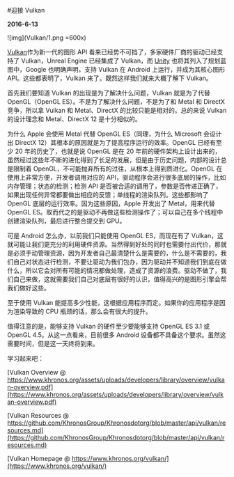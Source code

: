 #迎接 Vulkan

**2016-6-13**

![img](Vulkan/1.png =600x)

[Vulkan](https://www.khronos.org/vulkan/)作为新一代的图形 API 看来已经势不可挡了，多家硬件厂商的驱动已经支持了 Vulkan，Unreal Engine 已经集成了 Vulkan，而 [Unity](http://unity3d.com/cn/unity/roadmap/) 也将其列入了规划蓝图中，Google 也明确声明，支持 Vulkan 在 Android 上运行，并成为其核心图形 API。这些都表明了，Vulkan 来了。既然这样我们就来大概了解下 Vulkan。

首先我们要知道 Vulkan 的出现是为了解决什么问题，Vulkan 就是为了代替 OpenGL（OpenGL ES）。不是为了解决什么问题，不是为了和 Metal 和 DirectX 竞争，所以拿 Vulkan 和 Metal、DirectX 的比较只能是相对的。总的来说 Vulkan 的设计理念和 Metal、DirectX 12 是十分相似的。

为什么 Apple 会使用 Metal 代替 OpenGL ES（同理，为什么 Microsoft 会设计出 DirectX 12）其根本的原因就是为了提高程序运行的效率。OpenGL 已经有至少 20 年的历史了，也就是说 OpenGL 是在 20 年前的硬件架构上设计出来的，虽然经过这些年不断的进化得到了长足的发展，但是由于历史问题，内部的设计总是限制着 OpenGL，不可能抛弃所有的过往，从根本上得到质进化。OpenGL 在使用上非常方便，开发者调用对应的 API，驱动程序会进行很多底层的操作，比如内存管理；状态的检测；检测 API 是否被合适的调用了，参数是否传递正确了，如果出现任何异常都要做出相应的反馈；单线程的渲染队列。这些都影响了 OpenGL 底层的运行效率。因为这些原因，Apple 开发出了 Metal，用来代替 OpenGL ES。取而代之的是驱动不再做这些检测操作了；可以自己在多个线程中创建渲染队列，最后进行整合提交到 GPU。

可是 Android 怎么办，以前我们只能使用 OpenGL ES，而现在有了 Vulkan，这就可能让我们更充分的利用硬件资源。当然得到好处的同时也需要付出代价，那就是必须手动管理资源，因为开发者自己最清楚什么是需要的，什么是不需要的，我们自己对状态进行检测，不要让驱动为我们包办，因为驱动并不知道我们到底在做什么，所以它会对所有可能的情况都做处理，造成了资源的浪费。驱动不做了，我们自己来做，这就需要我们自己对底层有很好的认识，值得高兴的是图形引擎会帮我们做好这些。

至于使用 Vulkan 能提高多少性能，这根据应用程序而定。如果你的应用程序是因为渲染导致的 CPU 瓶颈的话，那么会有很大的提升。

值得注意的是，能够支持 Vulkan 的硬件至少要能够支持 OpenGL ES 3.1 或 OpenGL 4.5。从这一点看来，目前很多 Android 设备都不具备这个要求。虽然这需要时间，但是这一天终将到来。

学习起来吧：

[Vulkan Overview @ https://www.khronos.org/assets/uploads/developers/library/overview/vulkan-overview.pdf](https://www.khronos.org/assets/uploads/developers/library/overview/vulkan-overview.pdf)

[Vulkan Resources @ https://github.com/KhronosGroup/Khronosdotorg/blob/master/api/vulkan/resources.md](https://github.com/KhronosGroup/Khronosdotorg/blob/master/api/vulkan/resources.md)

[Vulkan Homepage @ https://www.khronos.org/vulkan/](https://www.khronos.org/vulkan/)

